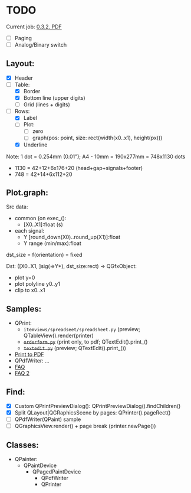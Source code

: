 # TODO

Current job: [0.3.2. PDF](https://github.com/tieugene/iosc.py/issues/191)

- [ ] Paging
- [ ] Analog/Binary switch

## Layout:

- [x] Header
- [ ] Table:
  + [x] Border
  + [x] Bottom line (upper digits)
  + [ ] Grid (lines + digits)
- [ ] Rows:
  + [x] Label
  + [ ] Plot:
    * [ ] zero
    * [ ] graph(pos: point, size: rect(width(x0..x1), height(px)))
  + [x] Underline

Note: 1 dot = 0.254mm (0.01"); A4 - 10mm = 190x277mm = 748x1130 dots
- 1130 = 42+12+6x176+20 (head+gap+signals+footer)
- 748 = 42+14+6x112+20

## Plot.graph:

Src data:
- common (on exec_():
  + \[X0..X1]:float (s)
- each signal:
  + Y [round_down(X0)..round_up(X1)]:float
  + Y range (min/max):float

dst_size = f(orientation) = fixed

Dst: ([X0..X1, ]sig(=>Y*), dst_size:rect) -> QGfxObject:
- plot y=0
- plot polyline y0..y1
- clip to x0..x1

## Samples:
- QPrint:
  - `itemviews/spreadseet/spreadsheet.py` (preview; QTableView().render(printer)
  - ~~`orderform.py`~~ (print only, to pdf; QTextEdit().print_()
  - ~~`textedit.py`~~ (preview; QTextEdit().print_())
- [Print to PDF](https://wiki.qt.io/Exporting_a_document_to_PDF)
- QPdfWriter: &hellip;
- [FAQ](https://www.qtcentre.org/threads/47972-Render-QGraphicsScene-to-a-QPrinter-to-export-PDF)
- [FAQ 2](https://stackoverflow.com/questions/35034953/printing-qgraphicsscene-cuts-objects-in-half)

## Find:
- [x] Custom QPrintPreviewDialog(): QPrintPreviewDialog().findChildren()
- [x] Split QLayout|QGRaphicsScene by pages: QPrinter().pageRect()
- [ ] QPdfWriter(QPaint) sample
- [ ] QGraphicsView.render() + page break (printer.newPage())

## Classes:
- QPainter:
  + QPaintDevice
    * QPagedPaintDevice
      - QPdfWriter
      - QPrinter
